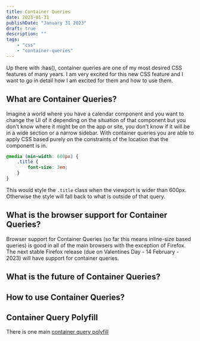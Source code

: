 ```yaml
---
title: Container Queries
date: 2023-01-31
publishDate: "January 31 2023"
draft: true
description: ""
tags:
    - "css"
    - "container-queries"
---
```


Up there with :has(), container queries are one of my most desired CSS features of many years. I am very excited for this new CSS feature and I want to go in detail how I am excited for them and how to use them.

## What are Container Queries?

Imagine a world where you have a calendar component and you want to change the UI of it depending on the situation of that component but you don't know where it might be on the app or site, you don't know if it will be in a wide section or a narrow sidebar. With container queries you are able to apply CSS based purely on the constraints of the location that the component is in.

```css
@media (min-width: 600px) {
    .title {
        font-size: 3em;
    }
}
```

This would style the `.title` class when the viewport is wider than 600px. Otherwise the style will fall back to what is outside of that query.

## What is the browser support for Container Queries?

Browser support for Container Queries (so far this means inline-size based queries) is good in all of the main browsers with the exception of Firefox. The next stable Firefox release (due on Valentines Day - 14 February - 2023) will have support for container queries.

## What is the future of Container Queries?

## How to use Container Queries?

## Container Query Polyfill

There is one main [container query polyfill](https://www.npmjs.com/package/container-query-polyfill)
